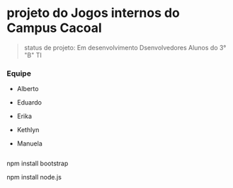 # projeto do Jogos internos do Campus Cacoal 

> status de projeto: Em desenvolvimento
> Dsenvolvedores Alunos do 3° "B" TI

### Equipe 
* Alberto
* Eduardo
* Erika
* Kethlyn 
* Manuela

  ```
npm install bootstrap

npm install node.js
```

  
